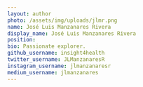 ```yaml
---
layout: author
photo: /assets/img/uploads/jlmr.png
name: José Luis Manzanares Rivera
display_name: José Luis Manzanares Rivera
position:   
bio: Passionate explorer.    
github_username: insight4health
twitter_username: JLManzanaresR
instagram_username: jlmanzanaresr 
medium_username: jlmanzanares
---
```



